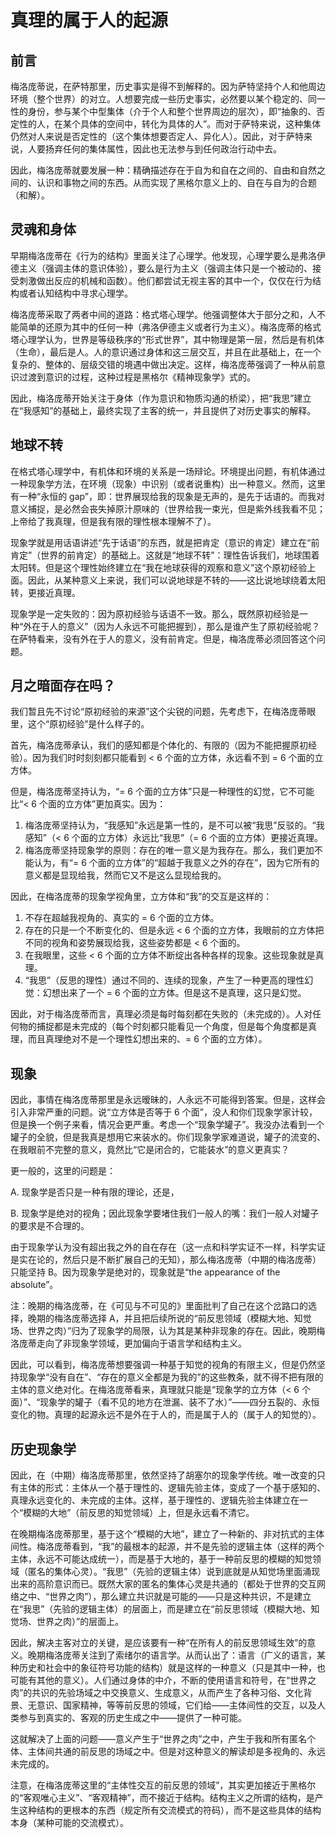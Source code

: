 # 真理的属于人的起源

## 前言

梅洛庞蒂说，在萨特那里，历史事实是得不到解释的。因为萨特坚持个人和他周边环境（整个世界）的对立。人想要完成一些历史事实，必然要以某个稳定的、同一性的身份，参与某个中型集体（介于个人和整个世界周边的层次），即“抽象的、否定性的人，在某个具体的空间中，转化为具体的人”。而对于萨特来说，这种集体仍然对人来说是否定性的（这个集体想要否定人、异化人）。因此，对于萨特来说，人要扬弃任何的集体属性，因此也无法参与到任何政治行动中去。

因此，梅洛庞蒂就要发展一种：精确描述存在于自为和自在之间的、自由和自然之间的、认识和事物之间的东西。从而实现了黑格尔意义上的、自在与自为的合题（和解）。

## 灵魂和身体

早期梅洛庞蒂在《行为的结构》里面关注了心理学。他发现，心理学要么是弗洛伊德主义（强调主体的意识体验），要么是行为主义（强调主体只是一个被动的、接受刺激做出反应的机械和函数）。他们都尝试无视主客的其中一个，仅仅在行为结构或者认知结构中寻求心理学。

梅洛庞蒂采取了两者中间的道路：格式塔心理学。他强调整体大于部分之和，人不能简单的还原为其中的任何一种（弗洛伊德主义或者行为主义）。梅洛庞蒂的格式塔心理学认为，世界是等级秩序的“形式世界”，其中物理是第一层，然后是有机体（生命），最后是人。人的意识通过身体和这三层交互，并且在此基础上，在一个复杂的、整体的、层级交错的境遇中做出决定。这样，梅洛庞蒂强调了一种从前意识过渡到意识的过程，这种过程是黑格尔《精神现象学》式的。

因此，梅洛庞蒂开始关注于身体（作为意识和物质沟通的桥梁），把“我思”建立在“我感知”的基础上，最终实现了主客的统一，并且提供了对历史事实的解释。

## 地球不转

在格式塔心理学中，有机体和环境的关系是一场辩论。环境提出问题，有机体通过一种现象学方法，在环境（现象）中识别（或者说重构）出一种意义。然而，这里有一种“永恒的 gap”，即：世界展现给我的现象是无声的，是先于话语的。而我对意义捕捉，是必然会丧失掉原汁原味的（世界给我一束光，但是紫外线我看不见；上帝给了我真理，但是我有限的理性根本理解不了）。

现象学就是用话语讲述“先于话语”的东西，就是把肯定（意识的肯定）建立在“前肯定”（世界的前肯定）的基础上。这就是“地球不转”：理性告诉我们，地球围着太阳转。但是这个理性始终建立在“我在地球获得的观察和意义”这个原初经验上面。因此，从某种意义上来说，我们可以说地球是不转的——这比说地球绕着太阳转，更接近真理。

现象学是一定失败的：因为原初经验与话语不一致。那么，既然原初经验是一种“外在于人的意义”（因为人永远不可能把握到），那么是谁产生了原初经验呢？在萨特看来，没有外在于人的意义，没有前肯定。但是，梅洛庞蒂必须回答这个问题。

## 月之暗面存在吗？

我们暂且先不讨论“原初经验的来源”这个尖锐的问题，先考虑下，在梅洛庞蒂眼里，这个“原初经验”是什么样子的。

首先，梅洛庞蒂承认，我们的感知都是个体化的、有限的（因为不能把握原初经验）。因为我们时时刻刻都只能看到 < 6 个面的立方体，永远看不到 = 6 个面的立方体。

但是，梅洛庞蒂坚持认为，“= 6 个面的立方体”只是一种理性的幻觉，它不可能比“< 6 个面的立方体”更加真实。因为：

1. 梅洛庞蒂坚持认为，“我感知”永远是第一性的，是不可以被“我思”反驳的。“我感知”（< 6 个面的立方体）永远比“我思”（= 6 个面的立方体）更接近真理。
2. 梅洛庞蒂坚持现象学的原则：存在的唯一意义是为我存在。那么，我们更加不能认为，有“= 6 个面的立方体”的“超越于我意义之外的存在”，因为它所有的意义都是显现给我，然而它又不是这么显现给我的。

因此，在梅洛庞蒂的现象学视角里，立方体和“我”的交互是这样的：

1. 不存在超越我视角的、真实的 = 6 个面的立方体。
2. 存在的只是一个不断变化的、但是永远 < 6 个面的立方体，我眼前的立方体把不同的视角和姿势展现给我，这些姿势都是 < 6 个面的。
3. 在我眼里，这些 < 6 个面的立方体不断绽出各种各样的现象。这些现象就是真理。
4. “我思”（反思的理性）通过不同的、连续的现象，产生了一种更高的理性幻觉：幻想出来了一个 = 6 个面的立方体。但是这不是真理，这只是幻觉。

因此，对于梅洛庞蒂而言，真理必须是每时每刻都在失败的（未完成的）。人对任何物的捕捉都是未完成的（每个时刻都只能看见一个角度，但是每个角度都是真理，而且真理绝对不是一个理性幻想出来的、= 6 个面的立方体）。

## 现象

因此，事情在梅洛庞蒂那里是永远暧昧的，人永远不可能得到答案。但是，这样会引入非常严重的问题。说“立方体是否等于 6 个面”，没人和你们现象学家计较，但是换一个例子来看，情况会更严重。考虑一个“现象学罐子”。我没办法看到一个罐子的全貌，但是我真是想用它来装水的。你们现象学家难道说，罐子的流变的、在我眼前不完整的意义，竟然比“它是闭合的，它能装水”的意义更真实？

更一般的，这里的问题是：

A. 现象学是否只是一种有限的理论，还是，

B. 现象学是绝对的视角；因此现象学要堵住我们一般人的嘴：我们一般人对罐子的要求是不合理的。

由于现象学认为没有超出我之外的自在存在（这一点和科学实证不一样，科学实证是实在论的，然后只是不断扩展自己的无知），那么梅洛庞蒂（中期的梅洛庞蒂）只能坚持 B。因为现象学是绝对的，现象就是“the appearance of the absolute”。

注：晚期的梅洛庞蒂，在《可见与不可见的》里面批判了自己在这个岔路口的选择，晚期的梅洛庞蒂选择 A，并且把后续所说的“前反思领域（模糊大地、知觉场、世界之肉）”归为了现象学的局限，认为其是某种非现象的存在。因此，晚期梅洛庞蒂走向了非现象学领域，更加偏向于语言学和结构主义。

因此，可以看到，梅洛庞蒂想要强调一种基于知觉的视角的有限主义，但是仍然坚持现象学“没有自在”、“存在的意义全都是为我的”的这些教条，就不得不把有限的主体的意义绝对化。在梅洛庞蒂看来，真理就只能是“现象学的立方体（< 6 个面）”、“现象学的罐子（看不见的地方在泄漏、装不了水）”——四分五裂的、永恒变化的物。真理的起源永远不是外在于人的，而是属于人的（属于人的知觉的）。

## 历史现象学

因此，在（中期）梅洛庞蒂那里，依然坚持了胡塞尔的现象学传统。唯一改变的只有主体的形式：主体从一个基于理性的、逻辑先验主体，变成了一个基于感知的、真理永远变化的、未完成的主体。这样，基于理性的、逻辑先验主体建立在一个“模糊的大地”（前反思的知觉领域）上，但是永远看不清它。

在晚期梅洛庞蒂那里，基于这个“模糊的大地”，建立了一种新的、非对抗式的主体间性。梅洛庞蒂看到，“我”的最根本的起源，并不是先验的逻辑主体（这样的两个主体，永远不可能达成统一），而是基于大地的，基于一种前反思的模糊的知觉领域（匿名的集体心灵）。“我思”（先验的逻辑主体）说到底就是从知觉场里面涌现出来的高阶意识而已。既然大家的匿名的集体心灵是共通的（都处于世界的交互网络之中、“世界之肉”），那么建立共识就是可能的——只是这种共识，不是建立在“我思”（先验的逻辑主体）的层面上，而是建立在“前反思领域（模糊大地、知觉场、世界之肉）”的层面上。

因此，解决主客对立的关键，是应该要有一种“在所有人的前反思领域生效”的意义。晚期梅洛庞蒂关注到了索绪尔的语言学。从而认出了：语言（广义的语言，某种历史和社会中的象征符号功能的结构）就是这样的一种意义（只是其中一种，也可能有其他的意义）。人们通过身体的中介，不断的使用语言和符号，在“世界之肉”的共识的先验场域之中交换意义、生成意义，从而产生了各种习俗、文化背景、无意识、国家精神，等等前反思的领域，它们给——主体间性的交互，以及人类参与到真实的、客观的历史生成之中——提供了一种可能。

这就解决了上面的问题——意义产生于“世界之肉”之中，产生于我和所有匿名个体、主体间共通的前反思的场域之中。但是对这种意义的解读却是多视角的、永远未完成的。

注意，在梅洛庞蒂这里的“主体性交互的前反思的领域”，其实更加接近于黑格尔的“客观唯心主义”、“客观精神”，而不接近于结构。结构主义之所谓的结构，是产生这种结构的更根本的东西（规定所有交流模式的符码），而不是这些具体的结构本身（某种可能的交流模式）。
